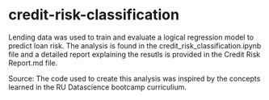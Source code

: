 # credit-risk-classification

Lending data was used to train and evaluate a logical regression model to predict loan risk. The analysis is found in the credit_risk_classification.ipynb file and a detailed report explaining the resutls is provided in the Credit Risk Report.md file.

Source: The code used to create this analysis was inspired by the concepts learned in the RU Datascience bootcamp curriculium.
